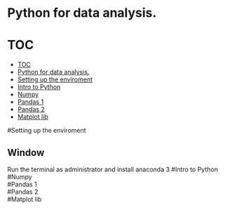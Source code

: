 Python for data analysis.  
==========================



# TOC
- [TOC](#toc)
- [Python for data analysis.](#python-for-data-analysis)
- [Setting up the enviroment](#setting-up-the-enviroment)
- [Intro to Python](#intro-to-python)
- [Numpy](#numpy)
- [Pandas 1](#pandas-1)
- [Pandas 2](#pandas-2)
- [Matplot lib](#matplot-lib)







#Setting up the enviroment  
## Window
Run the terminal as administrator and install anaconda 3
#Intro to Python   
#Numpy  
#Pandas 1   
#Pandas 2  
#Matplot lib  


